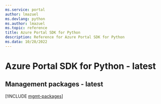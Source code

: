 ```yaml
---
ms.service: portal
author: lmazuel
ms.devlang: python
ms.author: lmazuel
ms.topic: reference
title: Azure Portal SDK for Python
description: Reference for Azure Portal SDK for Python
ms.data: 10/28/2022
---
```

# Azure Portal SDK for Python - latest

## Management packages - latest
[!INCLUDE [mgmt-packages](portal-mgmt-index.md)]